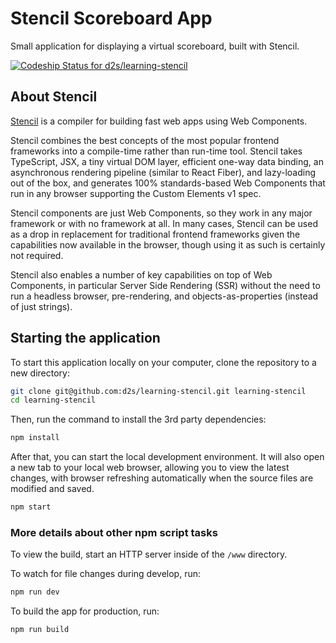 # Stencil Scoreboard App

Small application for displaying a virtual scoreboard, built with Stencil.

[ ![Codeship Status for d2s/learning-stencil](https://app.codeship.com/projects/c76b4400-738f-0135-c4ee-765c77b16925/status?branch=master)](https://app.codeship.com/projects/243781)


## About Stencil

[Stencil](https://stenciljs.com/) is a compiler for building fast web apps using Web Components.

Stencil combines the best concepts of the most popular frontend frameworks into a compile-time rather than run-time tool.  Stencil takes TypeScript, JSX, a tiny virtual DOM layer, efficient one-way data binding, an asynchronous rendering pipeline (similar to React Fiber), and lazy-loading out of the box, and generates 100% standards-based Web Components that run in any browser supporting the Custom Elements v1 spec.

Stencil components are just Web Components, so they work in any major framework or with no framework at all. In many cases, Stencil can be used as a drop in replacement for traditional frontend frameworks given the capabilities now available in the browser, though using it as such is certainly not required.

Stencil also enables a number of key capabilities on top of Web Components, in particular Server Side Rendering (SSR) without the need to run a headless browser, pre-rendering, and objects-as-properties (instead of just strings).


## Starting the application

To start this application locally on your computer, clone the repository to a new directory:

```bash
git clone git@github.com:d2s/learning-stencil.git learning-stencil
cd learning-stencil
```

Then, run the command to install the 3rd party dependencies:

```bash
npm install
```

After that, you can start the local development environment. It will also open a new tab to your local web browser, allowing you to view the latest changes, with browser refreshing automatically when the source files are modified and saved.

```bash
npm start
```

### More details about other npm script tasks

To view the build, start an HTTP server inside of the `/www` directory.

To watch for file changes during develop, run:

```bash
npm run dev
```

To build the app for production, run:

```bash
npm run build
```


